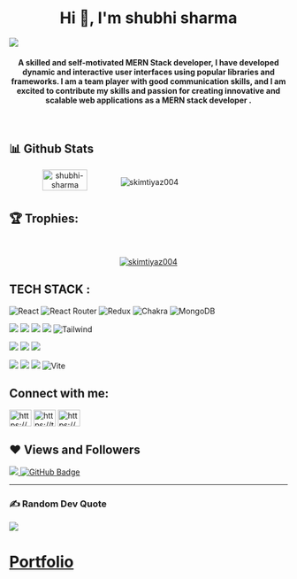 
 <h1 align="center">Hi 👋, I'm shubhi sharma</h1>
 <a href="https://github.com/skimtiyaz004/github-profile-views-counter">
    <img src="https://komarev.com/ghpvc/?username=skimtiyaz004">
</a>


 <br/>
    <h4 align="center">
      A skilled and self-motivated MERN Stack developer, I have developed
      dynamic and interactive user interfaces using popular libraries and
      frameworks. I am a team player with good communication skills, and I am
      excited to contribute my skills and passion for creating innovative and
      scalable web applications as a MERN stack developer .
    </h4>
    <br />

   
## 📊 Github Stats
<div align="center" style="display: flex; flex-wrap: nowrap;">
    <img width="40%" src="https://github-readme-stats.vercel.app/api?username=skimtiyaz004&count_private=true&show_icons=true&theme=radical&hide_border=true" alt="shubhi-sharma" />
<!--     <img width="42.4%" src="http://github-readme-streak-stats.herokuapp.com?user=skimtiyaz004&theme=radical&hide_border=true&date_format=M%20j%5B%2C%20Y%5D" alt="shubhi-sharma" /> -->
   <p><img align="center" src="https://github-readme-streak-stats.herokuapp.com/?user=skimtiyaz004&show_icons=true&theme=radical&hide_border=true" alt="skimtiyaz004" /></p>
    
</div>

## 🏆 Trophies:
<br/>
<p align="center"> <a href="https://github.com/ryo-ma/github-profile-trophy"><img src="https://github-profile-trophy.vercel.app/?username=skimtiyaz004&theme=radical&hide_border=true" alt="skimtiyaz004" /></a> </p>

## TECH STACK :

![React](https://img.shields.io/badge/react-%2320232a.svg?style=for-the-badge&logo=react&logoColor=%2361DAFB) ![React Router](https://img.shields.io/badge/React_Router-CA4245?style=for-the-badge&logo=react-router&logoColor=white) ![Redux](https://img.shields.io/badge/redux-%23593d88.svg?style=for-the-badge&logo=redux&logoColor=white) ![Chakra](https://img.shields.io/badge/chakra-%234ED1C5.svg?style=for-the-badge&logo=chakraui&logoColor=white) ![MongoDB](https://img.shields.io/badge/MongoDB-%234ea94b.svg?style=for-the-badge&logo=mongodb&logoColor=white)

<img src="https://img.shields.io/badge/HTML5-E34F26?style=for-the-badge&logo=html5&logoColor=white"/> <img src="https://img.shields.io/badge/CSS3-1572B6?style=for-the-badge&logo=css3&logoColor=white"/> <img src="https://img.shields.io/badge/JavaScript-323330?style=for-the-badge&logo=javascript&logoColor=F7DF1E"/> <img src="https://img.shields.io/badge/Bootstrap-563D7C?style=for-the-badge&logo=bootstrap&logoColor=white"/>  ![Tailwind](https://img.shields.io/badge/Tailwind_CSS-38B2AC?style=for-the-badge&logo=tailwind-css&logoColor=white)


<img src="https://img.shields.io/badge/Node.js-339933?style=for-the-badge&logo=nodedotjs&logoColor=white"/> <img src="https://img.shields.io/badge/Express.js-000000?style=for-the-badge&logo=express&logoColor=white"/>  <img src="https://img.shields.io/badge/java-%23ED8B00.svg?style=for-the-badge&logo=java&logoColor=white"/>


<img src="https://img.shields.io/badge/npm-CB3837?style=for-the-badge&logo=npm&logoColor=white"/> <img src="https://img.shields.io/badge/GitHub-100000?style=for-the-badge&logo=github&logoColor=white"/>  <img src="https://img.shields.io/badge/GIT-E44C30?style=for-the-badge&logo=git&logoColor=white"/> ![Vite](https://img.shields.io/badge/vite-%23646CFF.svg?style=for-the-badge&logo=vite&logoColor=white)


## Connect with me:
<p align="left">  
<a href="https://www.linkedin.com/in/shubhi-sharma-145a65232/" target="blank"><img align="center" src="https://raw.githubusercontent.com/rahuldkjain/github-profile-readme-generator/master/src/images/icons/Social/linked-in-alt.svg" alt="https://www.linkedin.com/in/shubhi-sharma-145a65232/" height="30" width="40" /></a> 
<a href="https://twitter.com/shubhisharma4u" target="blank"><img align="center" src="https://raw.githubusercontent.com/rahuldkjain/github-profile-readme-generator/master/src/images/icons/Social/twitter.svg" alt="https://twitter.com/shubhisharma4u" height="30" width="40" /></a>
<a href="https://www.instagram.com/___shubhiiiiiii___/" target="blank"><img align="center" src="https://raw.githubusercontent.com/rahuldkjain/github-profile-readme-generator/master/src/images/icons/Social/instagram.svg" alt="https://www.instagram.com/___shubhiiiiiii___/" height="30" width="40" /></a>
</p>

## ❤ Views and Followers

<a href="https://github.com/skimtiyaz004/github-profile-views-counter">
    <img src="https://komarev.com/ghpvc/?username=skimtiyaz004">
</a>
<a href="https://github.com/skimtiyaz004?tab=followers"><img src="https://img.shields.io/github/followers/skimtiyaz004?label=Followers&style=social" alt="GitHub Badge"></a>

 <hr/>


### ✍️ Random Dev Quote

![](https://quotes-github-readme.vercel.app/api?type=horizontal&theme=dracula)


# [Portfolio](https://skimtiyaz004.github.io/)


















